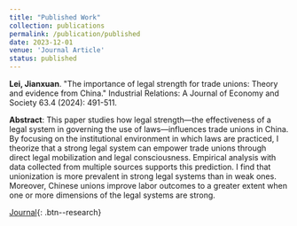 ```yaml
---
title: "Published Work"
collection: publications
permalink: /publication/published
date: 2023-12-01
venue: 'Journal Article'
status: published
---
```

**Lei, Jianxuan**. "The importance of legal strength for trade unions: Theory and evidence from China." Industrial Relations: A Journal of Economy and Society 63.4 (2024): 491-511.

**Abstract**: This paper studies how legal strength—the effectiveness of a legal system in governing the use of laws—influences trade unions in China. By focusing on the institutional environment in which laws are practiced, I theorize that a strong legal system can empower trade unions through direct legal mobilization and legal consciousness. Empirical analysis with data collected from multiple sources supports this prediction. I find that unionization is more prevalent in strong legal systems than in weak ones. Moreover, Chinese unions improve labor outcomes to a greater extent when one or more dimensions of the legal systems are strong.

[Journal](https://onlinelibrary.wiley.com/doi/full/10.1111/irel.12351){: .btn--research}
